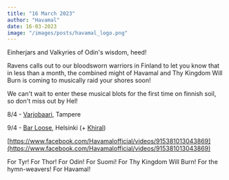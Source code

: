 ```yaml
---
title: "16 March 2023"
author: "Havamal"
date: 16-03-2023
image: "/images/posts/havamal_logo.png"
---
```


Einherjars and Valkyries of Odin's wisdom, heed!

Ravens calls out to our bloodsworn warriors in Finland to let you know that in less than a month, the combined might of Havamal and Thy Kingdom Will Burn is coming to musically raid your shores soon!

We can't wait to enter these musical blots for the first time on finnish soil, so don't miss out by Hel!

8/4 - [Varjobaari](https://www.facebook.com/Varjobaari), Tampere

9/4 -  [Bar Loose](https://www.facebook.com/barloose), Helsinki (+ [Khiral](https://www.facebook.com/KhiralBand/))

[https://www.facebook.com/Havamalofficial/videos/915381013043869](https://www.facebook.com/Havamalofficial/videos/915381013043869)

For Tyr! For Thor! For Odin! For Suomi! For Thy Kingdom Will Burn! For the hymn-weavers! For Havamal! 